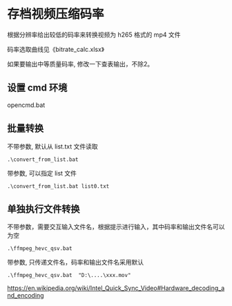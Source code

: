 # 存档视频压缩码率

根据分辨率给出较低的码率来转换视频为 h265 格式的 mp4 文件

码率选取曲线见《bitrate_calc.xlsx》

如果要输出中等质量码率, 修改一下查表输出，不除2。

## 设置 cmd 环境
opencmd.bat

## 批量转换
不带参数, 默认从 list.txt 文件读取
```
.\convert_from_list.bat
```
带参数, 可以指定 list 文件
```
.\convert_from_list.bat list0.txt
```

## 单独执行文件转换

不带参数，需要交互输入文件名，根据提示进行输入，其中码率和输出文件名可以为空
```
.\ffmpeg_hevc_qsv.bat
```


带参数, 只传递文件名，码率和输出文件名采用默认
```
.\ffmpeg_hevc_qsv.bat  "D:\....\xxx.mov"
```

<https://en.wikipedia.org/wiki/Intel_Quick_Sync_Video#Hardware_decoding_and_encoding>





